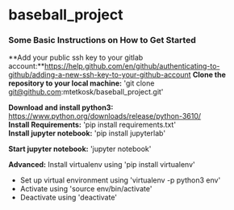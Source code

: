# baseball_project

### Some Basic Instructions on How to Get Started

**Add your public ssh key to your gitlab account:**https://help.github.com/en/github/authenticating-to-github/adding-a-new-ssh-key-to-your-github-account
**Clone the repository to your local machine:** 'git clone git@github.com:mtetkosk/baseball_project.git'

**Download and install python3:** https://www.python.org/downloads/release/python-3610/  
**Install Requirements:** 'pip install requirements.txt'  
**Install jupyter notebook:** 'pip install jupyterlab'  
  
**Start jupyter notebook:** 'jupyter notebook' 

**Advanced:** Install virtualenv using 'pip install virtualenv'  
- Set up virtual environment using 'virtualenv -p python3 env'  
- Activate using 'source env/bin/activate'  
- Deactivate using 'deactivate'  